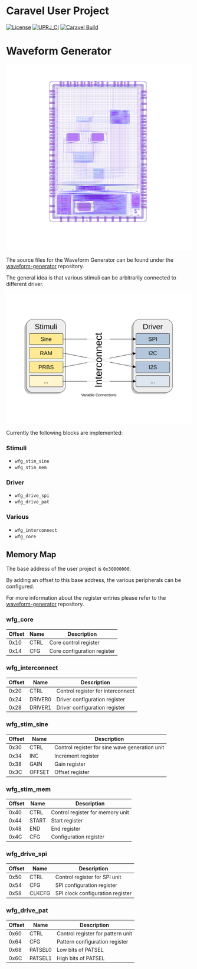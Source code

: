 # Caravel User Project

[![License](https://img.shields.io/badge/License-Apache%202.0-blue.svg)](https://opensource.org/licenses/Apache-2.0) [![UPRJ_CI](https://github.com/efabless/caravel_project_example/actions/workflows/user_project_ci.yml/badge.svg)](https://github.com/efabless/caravel_project_example/actions/workflows/user_project_ci.yml) [![Caravel Build](https://github.com/efabless/caravel_project_example/actions/workflows/caravel_build.yml/badge.svg)](https://github.com/efabless/caravel_project_example/actions/workflows/caravel_build.yml)

# Waveform Generator

![Integrated into the Caravel Harness](img/caravel_07_07_small.png)

The source files for the Waveform Generator can be found under the [waveform-generator](https://github.com/semify-eda/waveform-generator) repository.

The general idea is that various stimuli can be arbitrarily connected to different driver.

![WFG block diagram](img/WFG.svg)

Currently the following blocks are implemented:

### Stimuli

- `wfg_stim_sine`
- `wfg_stim_mem`

### Driver

- `wfg_drive_spi`
- `wfg_drive_pat`

### Various

- `wfg_interconnect`
- `wfg_core`

## Memory Map

The base address of the user project is `0x30000000`.

By adding an offset to this base address, the various peripherals can be configured.

For more information about the register entries please refer to the [waveform-generator](https://github.com/semify-eda/waveform-generator) repository.

### wfg_core

| Offset | Name   | Description                                    |
|--------|--------|------------------------------------------------|
| 0x10   | CTRL   | Core control register                          |
| 0x14   | CFG    | Core configuration register                    |

### wfg_interconnect

| Offset | Name   | Description                                    |
|--------|--------|------------------------------------------------|
| 0x20   | CTRL   | Control register for interconnect              |
| 0x24   | DRIVER0| Driver configuration register                  |
| 0x28   | DRIVER1| Driver configuration register                  |

### wfg_stim_sine

| Offset | Name   | Description                                    |
|--------|--------|------------------------------------------------|
| 0x30   | CTRL   | Control register for sine wave generation unit |
| 0x34   | INC    | Increment register                             |
| 0x38   | GAIN   | Gain register                                  |
| 0x3C   | OFFSET | Offset register                                |

### wfg_stim_mem

| Offset | Name   | Description                                    |
|--------|--------|------------------------------------------------|
| 0x40   | CTRL   | Control register for memory unit               |
| 0x44   | START  | Start register                                 |
| 0x48   | END    | End register                                   |
| 0x4C   | CFG    | Configuration register                         |

### wfg_drive_spi

| Offset | Name   | Description                                    |
|--------|--------|------------------------------------------------|
| 0x50   | CTRL   | Control register for SPI unit                  |
| 0x54   | CFG    | SPI configuration register                     |
| 0x58   | CLKCFG | SPI clock configuration register               |

### wfg_drive_pat

| Offset | Name   | Description                                    |
|--------|--------|------------------------------------------------|
| 0x60   | CTRL   | Control register for pattern unit              |
| 0x64   | CFG    | Pattern configuration register                 |
| 0x68   | PATSEL0| Low bits of PATSEL                             |
| 0x6C   | PATSEL1| High bits of PATSEL                            |

